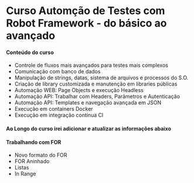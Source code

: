 # Curso Automção de Testes com Robot Framework - do básico ao avançado

#### Conteúdo do curso
- Controle de fluxos mais avançados para testes mais complexos
- Comunicação com banco de dados
- Manipulação de strings, datas, sistema de arquivos e processos do S.O.
- Criação de library customizada e manutenção em libraries públicas
- Automação WEB: Page Objects e execução Headless
- Automação API: Trabalhar com Headers, Parâmetros e Autenticação
- Automação API: Templates e navegação avançada em JSON
- Execução em containers Docker
- Execução em integração contínua CI</div>

#### Ao Longo do curso irei adicionar e atualizar as informações abaixo
#### Trabalhando com FOR
- Novo formato do FOR
- FOR Aninhado
- Listas
- In Range
